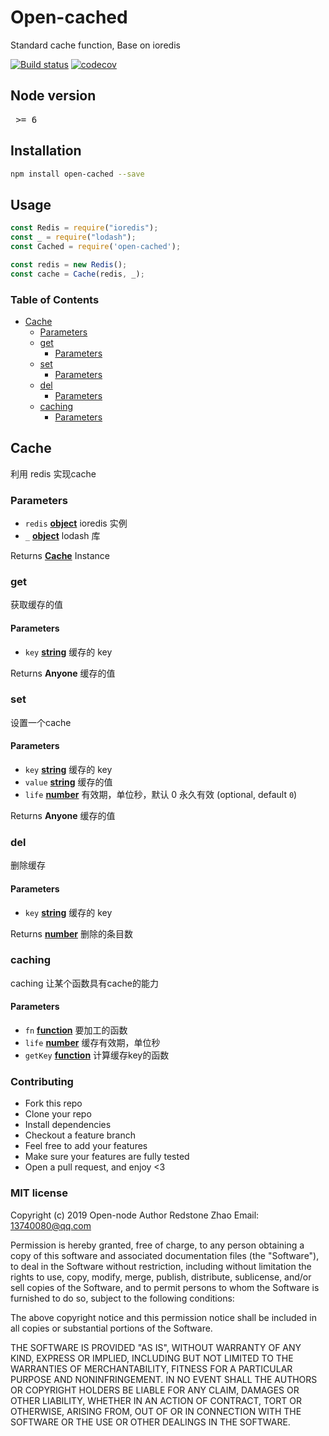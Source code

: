 # Open-cached

Standard cache function, Base on ioredis

[![Build status](https://api.travis-ci.org/open-node/open-cached.svg?branch=master)](https://travis-ci.org/open-node/open-cached)
[![codecov](https://codecov.io/gh/open-node/open-cached/branch/master/graph/badge.svg)](https://codecov.io/gh/open-node/open-cached)

## Node version
<pre> >= 6 </pre>


## Installation
```bash
npm install open-cached --save
```

## Usage
```javascript
const Redis = require("ioredis");
const _ = require("lodash");
const Cached = require('open-cached');

const redis = new Redis();
const cache = Cache(redis, _);
```



<!-- Generated by documentation.js. Update this documentation by updating the source code. -->



<!-- Generated by documentation.js. Update this documentation by updating the source code. -->

### Table of Contents

-   [Cache][1]
    -   [Parameters][2]
    -   [get][3]
        -   [Parameters][4]
    -   [set][5]
        -   [Parameters][6]
    -   [del][7]
        -   [Parameters][8]
    -   [caching][9]
        -   [Parameters][10]

## Cache

利用 redis 实现cache

### Parameters

-   `redis` **[object][11]** ioredis 实例
-   `_` **[object][11]** lodash 库

Returns **[Cache][12]** Instance

### get

获取缓存的值

#### Parameters

-   `key` **[string][13]** 缓存的 key

Returns **Anyone** 缓存的值

### set

设置一个cache

#### Parameters

-   `key` **[string][13]** 缓存的 key
-   `value` **[string][13]** 缓存的值
-   `life` **[number][14]** 有效期，单位秒，默认 0 永久有效 (optional, default `0`)

Returns **Anyone** 缓存的值

### del

删除缓存

#### Parameters

-   `key` **[string][13]** 缓存的 key

Returns **[number][14]** 删除的条目数

### caching

caching 让某个函数具有cache的能力

#### Parameters

-   `fn` **[function][15]** 要加工的函数
-   `life` **[number][14]** 缓存有效期，单位秒
-   `getKey` **[function][15]** 计算缓存key的函数

[1]: #cache

[2]: #parameters

[3]: #get

[4]: #parameters-1

[5]: #set

[6]: #parameters-2

[7]: #del

[8]: #parameters-3

[9]: #caching

[10]: #parameters-4

[11]: https://developer.mozilla.org/docs/Web/JavaScript/Reference/Global_Objects/Object

[12]: #cache

[13]: https://developer.mozilla.org/docs/Web/JavaScript/Reference/Global_Objects/String

[14]: https://developer.mozilla.org/docs/Web/JavaScript/Reference/Global_Objects/Number

[15]: https://developer.mozilla.org/docs/Web/JavaScript/Reference/Statements/function


### Contributing
- Fork this repo
- Clone your repo
- Install dependencies
- Checkout a feature branch
- Feel free to add your features
- Make sure your features are fully tested
- Open a pull request, and enjoy <3

### MIT license
Copyright (c) 2019 Open-node
Author Redstone Zhao
Email: 13740080@qq.com

Permission is hereby granted, free of charge, to any person obtaining a copy
of this software and associated documentation files (the &quot;Software&quot;), to deal
in the Software without restriction, including without limitation the rights
to use, copy, modify, merge, publish, distribute, sublicense, and/or sell
copies of the Software, and to permit persons to whom the Software is
furnished to do so, subject to the following conditions:

The above copyright notice and this permission notice shall be included in
all copies or substantial portions of the Software.

THE SOFTWARE IS PROVIDED &quot;AS IS&quot;, WITHOUT WARRANTY OF ANY KIND, EXPRESS OR
IMPLIED, INCLUDING BUT NOT LIMITED TO THE WARRANTIES OF MERCHANTABILITY,
FITNESS FOR A PARTICULAR PURPOSE AND NONINFRINGEMENT. IN NO EVENT SHALL THE
AUTHORS OR COPYRIGHT HOLDERS BE LIABLE FOR ANY CLAIM, DAMAGES OR OTHER
LIABILITY, WHETHER IN AN ACTION OF CONTRACT, TORT OR OTHERWISE, ARISING FROM,
OUT OF OR IN CONNECTION WITH THE SOFTWARE OR THE USE OR OTHER DEALINGS IN
THE SOFTWARE.

